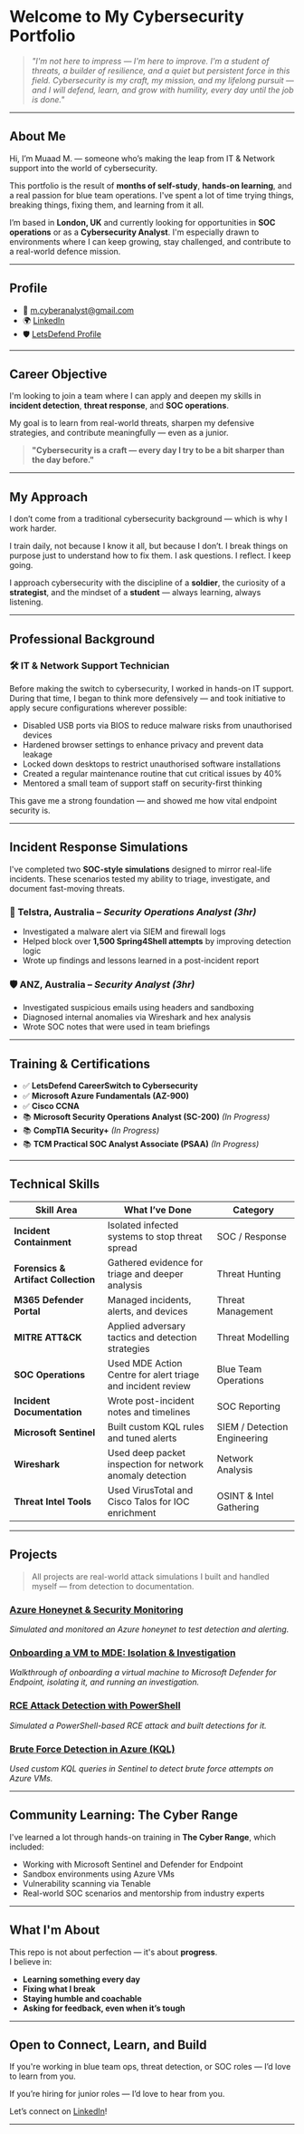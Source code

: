 # Welcome to My Cybersecurity Portfolio

> *"I'm not here to impress — I'm here to improve. I'm a student of threats, a builder of resilience, and a quiet but persistent force in this field. Cybersecurity is my craft, my mission, and my lifelong pursuit — and I will defend, learn, and grow with humility, every day until the job is done."*

---

## About Me

Hi, I’m Muaad M. — someone who’s making the leap from IT & Network support into the world of cybersecurity.  

This portfolio is the result of **months of self-study**, **hands-on learning**, and a real passion for blue team operations. I've spent a lot of time trying things, breaking things, fixing them, and learning from it all.

I’m based in **London, UK** and currently looking for opportunities in **SOC operations** or as a **Cybersecurity Analyst**. I'm especially drawn to environments where I can keep growing, stay challenged, and contribute to a real-world defence mission.

---

## Profile

- 📧 [m.cyberanalyst@gmail.com](mailto:m.cyberanalyst@gmail.com)  
- 🌍 [LinkedIn](https://www.linkedin.com/in/muaad-m)  
- 🛡️ [LetsDefend Profile](https://app.letsdefend.io/user/mumah26)  

---

## Career Objective

I'm looking to join a team where I can apply and deepen my skills in **incident detection**, **threat response**, and **SOC operations**.  

My goal is to learn from real-world threats, sharpen my defensive strategies, and contribute meaningfully — even as a junior.

> **"Cybersecurity is a craft — every day I try to be a bit sharper than the day before."**

---

## My Approach

I don’t come from a traditional cybersecurity background — which is why I work harder.  

I train daily, not because I know it all, but because I don’t. I break things on purpose just to understand how to fix them. I ask questions. I reflect. I keep going.

I approach cybersecurity with the discipline of a **soldier**, the curiosity of a **strategist**, and the mindset of a **student** — always learning, always listening.

---

## Professional Background

### 🛠️ IT & Network Support Technician

Before making the switch to cybersecurity, I worked in hands-on IT support. During that time, I began to think more defensively — and took initiative to apply secure configurations wherever possible:

- Disabled USB ports via BIOS to reduce malware risks from unauthorised devices  
- Hardened browser settings to enhance privacy and prevent data leakage  
- Locked down desktops to restrict unauthorised software installations  
- Created a regular maintenance routine that cut critical issues by 40%  
- Mentored a small team of support staff on security-first thinking  

This gave me a strong foundation — and showed me how vital endpoint security is.

---

## Incident Response Simulations

I've completed two **SOC-style simulations** designed to mirror real-life incidents. These scenarios tested my ability to triage, investigate, and document fast-moving threats.

### 🔐 Telstra, Australia – *Security Operations Analyst (3hr)*  
- Investigated a malware alert via SIEM and firewall logs  
- Helped block over **1,500 Spring4Shell attempts** by improving detection logic  
- Wrote up findings and lessons learned in a post-incident report  

### 🛡️ ANZ, Australia – *Security Analyst (3hr)*  
- Investigated suspicious emails using headers and sandboxing  
- Diagnosed internal anomalies via Wireshark and hex analysis  
- Wrote SOC notes that were used in team briefings  

---

## Training & Certifications

- ✅ **LetsDefend CareerSwitch to Cybersecurity**  
- ✅ **Microsoft Azure Fundamentals (AZ-900)**  
- ✅ **Cisco CCNA**  
- 📚 **Microsoft Security Operations Analyst (SC-200)** *(In Progress)*  
- 📚 **CompTIA Security+** *(In Progress)*  
- 📚 **TCM Practical SOC Analyst Associate (PSAA)** *(In Progress)*  

---

## Technical Skills

| **Skill Area**                            | **What I’ve Done**                                                               | **Category**                               |
|-------------------------------------------|----------------------------------------------------------------------------------|--------------------------------------------|
| **Incident Containment**                  | Isolated infected systems to stop threat spread                                 | SOC / Response                              |
| **Forensics & Artifact Collection**       | Gathered evidence for triage and deeper analysis                                | Threat Hunting                              |
| **M365 Defender Portal**                  | Managed incidents, alerts, and devices                                          | Threat Management                           |
| **MITRE ATT&CK**                          | Applied adversary tactics and detection strategies                              | Threat Modelling                            |
| **SOC Operations**                        | Used MDE Action Centre for alert triage and incident review                     | Blue Team Operations                        |
| **Incident Documentation**                | Wrote post-incident notes and timelines                                         | SOC Reporting                               |
| **Microsoft Sentinel**                    | Built custom KQL rules and tuned alerts                                         | SIEM / Detection Engineering                |
| **Wireshark**                             | Used deep packet inspection for network anomaly detection                       | Network Analysis                            |
| **Threat Intel Tools**                    | Used VirusTotal and Cisco Talos for IOC enrichment                              | OSINT & Intel Gathering                     |

---

## Projects

> All projects are real-world attack simulations I built and handled myself — from detection to documentation.

### [Azure Honeynet & Security Monitoring](https://github.com/Muaad-M/Cybersecurity-Projects/blob/main/0-Azure-Honeynet-%26-Security-Monitoring/0-Overview.md)  
*Simulated and monitored an Azure honeynet to test detection and alerting.*

### [Onboarding a VM to MDE: Isolation & Investigation](https://github.com/Muaad-M/Cybersecurity-Projects/blob/main/1-Onboarding-a-VM-to-MDE-Isolation-and-Investigation/1-Overview.md)  
*Walkthrough of onboarding a virtual machine to Microsoft Defender for Endpoint, isolating it, and running an investigation.*

### [RCE Attack Detection with PowerShell](https://github.com/Muaad-M/Cybersecurity-Projects/blob/main/2-Detecting-and-Responding-to-a-Remote-Code-Execution-(RCE)-Attack-Using-PowerShell/2-Overview.md)  
*Simulated a PowerShell-based RCE attack and built detections for it.*

### [Brute Force Detection in Azure (KQL)](https://github.com/Muaad-M/Cybersecurity-Projects/blob/main/3-Brute-Force-Detection-in-Azure-VMs-Using-Microsoft-Sentinel/3-Overview.md)  
*Used custom KQL queries in Sentinel to detect brute force attempts on Azure VMs.*

---

## Community Learning: The Cyber Range

I've learned a lot through hands-on training in **The Cyber Range**, which included:
- Working with Microsoft Sentinel and Defender for Endpoint  
- Sandbox environments using Azure VMs  
- Vulnerability scanning via Tenable  
- Real-world SOC scenarios and mentorship from industry experts  

---

## What I'm About

This repo is not about perfection — it's about **progress**.  
I believe in:
- **Learning something every day**  
- **Fixing what I break**  
- **Staying humble and coachable**  
- **Asking for feedback, even when it’s tough**  

---

## Open to Connect, Learn, and Build

If you're working in blue team ops, threat detection, or SOC roles — I’d love to learn from you.  

If you’re hiring for junior roles — I’d love to hear from you.

Let’s connect on [LinkedIn](https://www.linkedin.com/in/muaad-m)!

---
